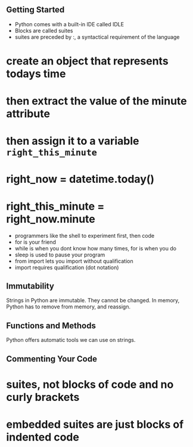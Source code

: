 
## Getting Started

 * Python comes with a built-in IDE called IDLE
 * Blocks are called suites
 * suites are preceded by :, a syntactical requirement of the language


# create an object that represents todays time
# then extract the value of the minute attribute
# then assign it to a variable `right_this_minute`
# right_now = datetime.today()
# right_this_minute = right_now.minute

* programmers like the shell to experiment first, then code
* for is your friend
* while is when you dont know how many times, for is when you do
* sleep is used to pause your program
* from import lets you import without qualification
* import requires qualification (dot notation)

## Immutability

Strings in Python are immutable. They cannot be changed.
In memory, Python has to remove from memory, and reassign.


## Functions and Methods

Python offers automatic tools we can use on strings.
## Commenting Your Code

# suites, not blocks of code and no curly brackets

# embedded suites are just blocks of indented code